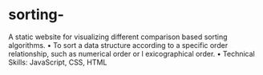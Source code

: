 # sorting-

A static website for visualizing different comparison based sorting algorithms.
• To sort a data structure according to a specific order relationship, such as numerical order or l exicographical order. • Technical Skills: JavaScript, CSS, HTML
